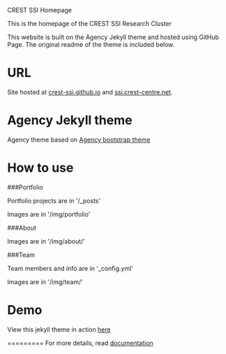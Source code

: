 CREST SSI Homepage

This is the homepage of the CREST SSI Research Cluster

This website is built on the Agency Jekyll theme and hosted using GitHub Page. The original readme of the theme is included below. 

# URL

Site hosted at [crest-ssi.github.io](https://crest-ssi.github.io) and [ssi.crest-centre.net](https://ssi.crest-centre.net). 


Agency Jekyll theme
====================

Agency theme based on [Agency bootstrap theme ](https://startbootstrap.com/template-overviews/agency/)

# How to use

###Portfolio 

Portfolio projects are in '/_posts'

Images are in '/img/portfolio'

###About

Images are in '/img/about/'

###Team

Team members and info are in '_config.yml'

Images are in '/img/team/'


# Demo

View this jekyll theme in action [here](https://y7kim.github.io/agency-jekyll-theme)

=========
For more details, read [documentation](http://jekyllrb.com/)
